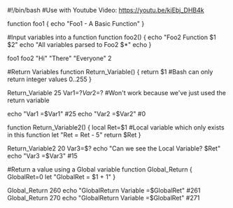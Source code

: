 #!/bin/bash
#Use with Youtube Video: https://youtu.be/kiEbj_DHB4k

function foo1 {
  echo "Foo1 - A Basic Function"
}

#Input variables into a function
function foo2() {
  echo "Foo2 Function $1 $2"
  echo "All variables parsed to Foo2 $*"
  echo
}

foo1
foo2 "Hi" "There" "Everyone" 2


#Return Variables
function Return_Variable() {
  return $1
  #Bash can only return integer values 0..255
}

Return_Variable 25
Var1=$?
Var2=$? #Won't work because we've just used the return variable

echo "Var1 =$Var1"     #25
echo "Var2 =$Var2"     #0


function Return_Variable2() {
  local Ret=$1  #Local variable which only exists in this function
  let "Ret = Ret - 5"
  return $Ret
}

Return_Variable2 20
Var3=$?
echo "Can we see the Local Variable? $Ret"
echo "Var3 =$Var3"     #15


#Return a value using a Global variable
function Global_Return {
  GlobalRet=0
  let "GlobalRet = $1 + 1"
}

Global_Return 260
echo "GlobalReturn Variable =$GlobalRet"   #261
Global_Return 270
echo "GlobalReturn Variable =$GlobalRet"   #271
